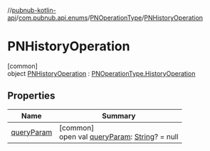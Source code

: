 //[pubnub-kotlin-api](../../../../index.md)/[com.pubnub.api.enums](../../index.md)/[PNOperationType](../index.md)/[PNHistoryOperation](index.md)

# PNHistoryOperation

[common]\
object [PNHistoryOperation](index.md) : [PNOperationType.HistoryOperation](../-history-operation/index.md)

## Properties

| Name | Summary |
|---|---|
| [queryParam](../query-param.md) | [common]<br>open val [queryParam](../query-param.md): [String](https://kotlinlang.org/api/latest/jvm/stdlib/kotlin/-string/index.html)? = null |
